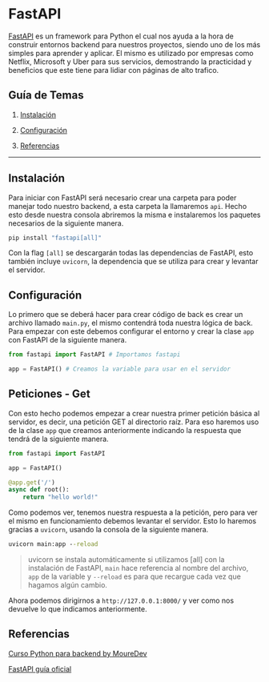 # FastAPI

[FastAPI](https://fastapi.tiangolo.com/lo/) es un framework para Python el cual nos ayuda a la hora de construir entornos backend para nuestros proyectos, siendo uno de los más simples para aprender y aplicar. El mismo es utilizado por empresas como Netflix, Microsoft y Uber para sus servicios, demostrando la practicidad y beneficios que este tiene para lidiar con páginas de alto trafico.

## Guía de Temas

1. [Instalación](#instalaci%C3%B3n)
2. [Configuración](#configuración)

3. [Referencias](#referencias)

---

## Instalación

Para iniciar con FastAPI será necesario crear una carpeta para poder manejar todo nuestro backend, a esta carpeta la llamaremos `api`. Hecho esto desde nuestra consola abriremos la misma e instalaremos los paquetes necesarios de la siguiente manera.

```cmd
pip install "fastapi[all]"
```

Con la flag `[all]` se descargarán todas las dependencias de FastAPI, esto también incluye `uvicorn`, la dependencia que se utiliza para crear y levantar el servidor.  

## Configuración

Lo primero que se deberá hacer para crear código de back es crear un archivo llamado `main.py`, el mismo contendrá toda nuestra lógica de back.  
Para empezar con este debemos configurar el entorno y crear la clase `app` con FastAPI de la siguiente manera.

```py
from fastapi import FastAPI # Importamos fastapi

app = FastAPI() # Creamos la variable para usar en el servidor
```

## Peticiones - Get

Con esto hecho podemos empezar a crear nuestra primer petición básica al servidor, es decir, una petición GET al directorio raíz. Para eso haremos uso de la clase `app` que creamos anteriormente indicando la respuesta que tendrá de la siguiente manera.

```py
from fastapi import FastAPI

app = FastAPI()

@app.get('/')
async def root():
    return "hello world!"
```

Como podemos ver, tenemos nuestra respuesta a la petición, pero para ver el mismo en funcionamiento debemos levantar el servidor. Esto lo haremos gracias a `uvicorn`, usando la consola de la siguiente manera.

```cmd
uvicorn main:app --reload
```

> uvicorn se instala automáticamente si utilizamos [all] con la instalación de FastAPI, `main` hace referencia al nombre del archivo, `app` de la variable y `--reload` es para que recargue cada vez que hagamos algún cambio.

Ahora podemos dirigirnos a `http://127.0.0.1:8000/` y ver como nos devuelve lo que indicamos anteriormente.

## Referencias

[Curso Python para backend by MoureDev](https://youtu.be/_y9qQZXE24A)

[FastAPI guía oficial](https://fastapi.tiangolo.com/lo/tutorial/)

